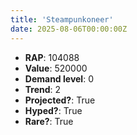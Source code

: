 ```yaml
---
title: 'Steampunkoneer'
date: 2025-08-06T00:00:00Z
---
```

- **RAP**: 104088
- **Value**: 520000
- **Demand level**: 0
- **Trend**: 2
- **Projected?**: True
- **Hyped?**: True
- **Rare?**: True
